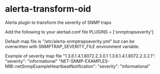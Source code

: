 # alerta-transform-oid
Alerta plugin to transform the severity of SNMP traps

Add the following to your alertad.conf file
    PLUGINS = ['snmptrapseverity']

Default map file is "/etc/alerta-snmptrapseverity.yml" but can be overwritten with SNMPTRAP_SEVERITY_FILE environment variable.

Example of severity map file
      "1.3.6.1.4.1.8072.2.3.0.1 1.3.6.1.4.1.8072.2.3.2.1":
        "severity": "informational"
      "NET-SNMP-EXAMPLES-MIB::netSnmpExampleHeartbeatNotification":
        "severity": "informational"
